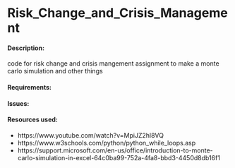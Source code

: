 # Risk_Change_and_Crisis_Management
<h4>Description:</h4>
code for risk change and crisis mangement assignment to make a monte carlo simulation and other things


<h4>Requirements:</h4>


<h4>Issues:</h4>

<h4>Resources used:</h4>
<ul>
  <li>https://www.youtube.com/watch?v=MpiJZ2hl8VQ</li>
  <li>https://www.w3schools.com/python/python_while_loops.asp</li>
  <li>https://support.microsoft.com/en-us/office/introduction-to-monte-carlo-simulation-in-excel-64c0ba99-752a-4fa8-bbd3-4450d8db16f1</li>
  </ul>
